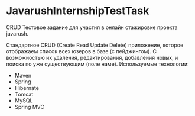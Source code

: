 # JavarushInternshipTestTask
CRUD Тестовое задание для участия в онлайн стажировке проекта javarush.

Стандартное CRUD (Create Read Update Delete) приложение, которое отображаем список всех юзеров в базе (с пейджингом). С возможностью их удаления, редактирования, добавления новых, и поиска по уже существующим (поле наме).
Используемые технологии:
- Maven
- Spring
- Hibernate
- Tomcat
- MySQL
- Spring MVC
